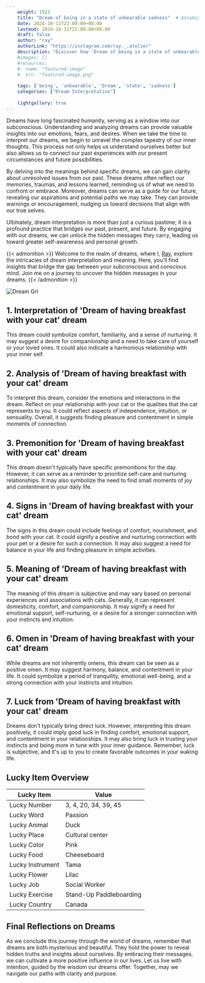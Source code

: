 ```yaml
---
    weight: 1923
    title: "Dream of being in a state of unbearable sadness"  # Assuming 'title' column exists
    date: 2024-10-11T22:00:00+08:00
    lastmod: 2024-10-11T22:00:00+08:00
    draft: false
    author: "ray"
    authorLink: "https://instagram.com/ray._.atelier"
    description: "Discover how 'Dream of being in a state of unbearable sadness' can interpret your future and uncover its significant meanings in your life."
    #images: []
    #resources:
    #- name: "featured-image"
    #  src: "featured-image.png"
    
    tags: ['being', 'unbearable', 'Dream', 'state', 'sadness']
    categories: ["Dream Interpretation"]
    
    lightgallery: true
---
```

    
Dreams have long fascinated humanity, serving as a window into our subconscious. Understanding and analyzing dreams can provide valuable insights into our emotions, fears, and desires. When we take the time to interpret our dreams, we begin to unravel the complex tapestry of our inner thoughts. This process not only helps us understand ourselves better but also allows us to connect our past experiences with our present circumstances and future possibilities.

By delving into the meanings behind specific dreams, we can gain clarity about unresolved issues from our past. These dreams often reflect our memories, traumas, and lessons learned, reminding us of what we need to confront or embrace. Moreover, dreams can serve as a guide for our future, revealing our aspirations and potential paths we may take. They can provide warnings or encouragement, nudging us toward decisions that align with our true selves.

Ultimately, dream interpretation is more than just a curious pastime; it is a profound practice that bridges our past, present, and future. By engaging with our dreams, we can unlock the hidden messages they carry, leading us toward greater self-awareness and personal growth.

{{< admonition >}}
Welcome to the realm of dreams, where I, [Ray](https://instagram.com/ray._.atelier), explore the intricacies of dream interpretation and meaning. Here, you’ll find insights that bridge the gap between your subconscious and conscious mind. Join me on a journey to uncover the hidden messages in your dreams.
{{< /admonition >}}

![Dream Grl](https://cdn.pixabay.com/photo/2017/11/02/03/35/gothic-2910057_1280.jpg "Dream Grl")

## 1. Interpretation of 'Dream of having breakfast with your cat' dream
 This dream could symbolize comfort, familiarity, and a sense of nurturing. It may suggest a desire for companionship and a need to take care of yourself or your loved ones. It could also indicate a harmonious relationship with your inner self.

## 2. Analysis of 'Dream of having breakfast with your cat' dream
 To interpret this dream, consider the emotions and interactions in the dream. Reflect on your relationship with your cat or the qualities that the cat represents to you. It could reflect aspects of independence, intuition, or sensuality. Overall, it suggests finding pleasure and contentment in simple moments of connection.

## 3. Premonition for 'Dream of having breakfast with your cat' dream
 This dream doesn't typically have specific premonitions for the day. However, it can serve as a reminder to prioritize self-care and nurturing relationships. It may also symbolize the need to find small moments of joy and contentment in your daily life.

## 4. Signs in 'Dream of having breakfast with your cat' dream
 The signs in this dream could include feelings of comfort, nourishment, and bond with your cat. It could signify a positive and nurturing connection with your pet or a desire for such a connection. It may also suggest a need for balance in your life and finding pleasure in simple activities.

## 5. Meaning of 'Dream of having breakfast with your cat' dream
 The meaning of this dream is subjective and may vary based on personal experiences and associations with cats. Generally, it can represent domesticity, comfort, and companionship. It may signify a need for emotional support, self-nurturing, or a desire for a stronger connection with your instincts and intuition.

## 6. Omen in 'Dream of having breakfast with your cat' dream
 While dreams are not inherently omens, this dream can be seen as a positive omen. It may suggest harmony, balance, and contentment in your life. It could symbolize a period of tranquility, emotional well-being, and a strong connection with your instincts and intuition.

## 7. Luck from 'Dream of having breakfast with your cat' dream
 Dreams don't typically bring direct luck. However, interpreting this dream positively, it could imply good luck in finding comfort, emotional support, and contentment in your relationships. It may also bring luck in trusting your instincts and being more in tune with your inner guidance. Remember, luck is subjective, and it's up to you to create favorable outcomes in your waking life.

## Lucky Item Overview
| Lucky Item          | Value              |
|---------------|--------------------|
| Lucky Number        | 3, 4, 20, 34, 39, 45  |
| Lucky Word          | Passion |
| Lucky Animal        | Duck |
| Lucky Place         | Cultural center     |
| Lucky Color         | Pink     |
| Lucky Food          | Cheeseboard      |
| Lucky Instrument    | Tama |
| Lucky Flower        | Lilac    |
| Lucky Job           | Social Worker       |
| Lucky Exercise      | Stand-Up Paddleboarding  |
| Lucky Country       | Canada    |


##  Final Reflections on Dreams

As we conclude this journey through the world of dreams, remember that dreams are both mysterious and beautiful. They hold the power to reveal hidden truths and insights about ourselves. By embracing their messages, we can cultivate a more positive influence in our lives. Let us live with intention, guided by the wisdom our dreams offer. Together, may we navigate our paths with clarity and purpose.
